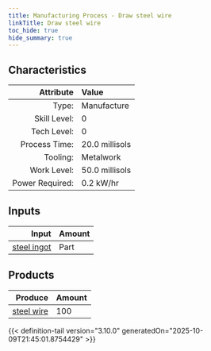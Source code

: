 ```yaml
---
title: Manufacturing Process - Draw steel wire
linkTitle: Draw steel wire
toc_hide: true
hide_summary: true
---
```

<!-- This is generated by the MarsSim HelpGenertor, do not edit. -->


## Characteristics

| Attribute      | Value |
|--------:|:------|
|Type:|Manufacture|
|Skill Level:|0|
|Tech Level:|0|
|Process Time:|20.0 millisols|
|Tooling:|Metalwork|
|Work Level:|50.0 millisols|
|Power Required:|0.2 kW/hr|

## Inputs

| Input      | Amount |
|--------:|:------|
|[steel ingot](/docs/definitions/part/steel-ingot)|Part|1|

## Products


| Produce      | Amount |
|--------:|:------|
|[steel wire](/docs/definitions/part/steel-wire)|100|



{{< definition-tail version="3.10.0" generatedOn="2025-10-09T21:45:01.8754429" >}}



